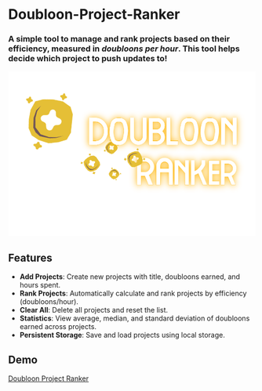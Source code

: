 # Doubloon-Project-Ranker
### A simple tool to manage and rank projects based on their efficiency, measured in *doubloons per hour*. This tool helps decide which project to push updates to!
![Thumbnail](https://raw.githubusercontent.com/22yeets22/Doubloon-Project-Ranker/refs/heads/main/Doubloon-Ranker.png "Thumbnail")

## Features
- **Add Projects**: Create new projects with title, doubloons earned, and hours spent.
- **Rank Projects**: Automatically calculate and rank projects by efficiency (doubloons/hour).
- **Clear All**: Delete all projects and reset the list.
- **Statistics**: View average, median, and standard deviation of doubloons earned across projects.
- **Persistent Storage**: Save and load projects using local storage.

## Demo
[Doubloon Project Ranker](https://doubloon-project-ranker.vercel.app)
